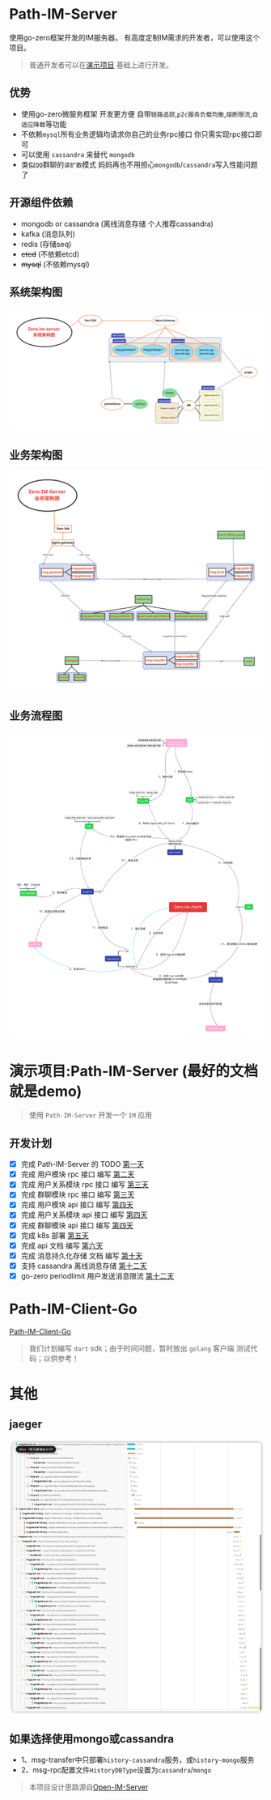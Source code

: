 # Path-IM-Server
使用go-zero框架开发的IM服务器。 有高度定制IM需求的开发者，可以使用这个项目。
> 普通开发者可以在[演示项目](https://github.com/Path-IM/Path-IM-Server) 基础上进行开发。

## 优势
- 使用go-zero微服务框架 开发更方便 自带`链路追踪`,`p2c服务负载均衡`,`熔断限流`,`自适应降载`等功能
- 不依赖`mysql`所有业务逻辑均请求你自己的业务rpc接口 你只需实现rpc接口即可 
- 可以使用 `cassandra` 来替代 `mongodb`
- 类似`QQ`群聊的`读扩散`模式  妈妈再也不用担心`mongodb`/`cassandra`写入性能问题了
## 开源组件依赖
- mongodb or cassandra (离线消息存储 个人推荐cassandra)
- kafka (消息队列)
- redis (存储seq)
- ~~etcd~~ (不依赖etcd)
- ~~mysql~~ (不依赖mysql)

## 系统架构图
![system.svg](https://raw.githubusercontent.com/Path-IM/Path-IM-Docs/main/images/20220517/Path-IM-Server-System.svg)

## 业务架构图
![image1.svg](https://raw.githubusercontent.com/Path-IM/Path-IM-Docs/main/images/20220517/Path-IM-Server-Service.svg)

## 业务流程图
![flow.svg](https://raw.githubusercontent.com/Path-IM/Path-IM-Docs/main/images/20220517/Path-IM-Server-Flow.svg)

# 演示项目:Path-IM-Server (最好的文档就是demo)
> 使用 `Path-IM-Server` 开发一个 `IM` 应用 
## 开发计划
- [x] 完成 Path-IM-Server 的 TODO [第一天](https://github.com/Path-IM/Path-IM-Server/tree/main/docs/day01)
- [x] 完成 用户模块 rpc 接口 编写 [第二天](https://github.com/Path-IM/Path-IM-Server/tree/main/docs/day02)
- [x] 完成 用户关系模块 rpc 接口 编写 [第三天](https://github.com/Path-IM/Path-IM-Server/tree/main/docs/day03/relation.md)
- [x] 完成 群聊模块 rpc 接口 编写 [第三天](https://github.com/Path-IM/Path-IM-Server/tree/main/docs/day03/group.md)
- [x] 完成 用户模块 api 接口 编写 [第四天](https://github.com/Path-IM/Path-IM-Server/tree/main/docs/day04)
- [x] 完成 用户关系模块 api 接口 编写 [第四天](https://github.com/Path-IM/Path-IM-Server/tree/main/docs/day04)
- [x] 完成 群聊模块 api 接口 编写 [第四天](https://github.com/Path-IM/Path-IM-Server/tree/main/docs/day04)
- [x] 完成 k8s 部署 [第五天](https://github.com/Path-IM/Path-IM-Server/tree/main/deploy/k8s)
- [x] 完成 api 文档 编写 [第六天](https://github.com/Path-IM/Path-IM-Server/tree/main/docs/api.md)
- [x] 完成 消息持久化存储 文档 编写 [第十天](https://github.com/Path-IM/Path-IM-Server/tree/main/docs/persistent.md)
- [x] 支持 cassandra 离线消息存储 [第十二天](https://github.com/Path-IM/Path-IM-Server/tree/main/docs/cassandra.md)
- [x] go-zero periodlimit 用户发送消息限流 [第十二天](https://github.com/Path-IM/Path-IM-Server/tree/main/docs/periodlimit.md)

# Path-IM-Client-Go
[Path-IM-Client-Go](https://github.com/Path-IM/Path-IM-Client-Go.git)
> 我们计划编写 `dart` sdk；由于时间问题，暂时放出 `golang` 客户端 测试代码；以供参考！

# 其他
## jaeger
![jaeger.png](https://raw.githubusercontent.com/Path-IM/Path-IM-Docs/main/images/20220517/jaeger.png)
## 如果选择使用mongo或cassandra
- 1、msg-transfer中只部署`history-cassandra`服务，或`history-mongo`服务
- 2、msg-rpc配置文件`HistoryDBType`设置为`cassandra`/`mongo`

> 本项目设计思路源自[Open-IM-Server](https://github.com/OpenIMSDK/Open-IM-Server)